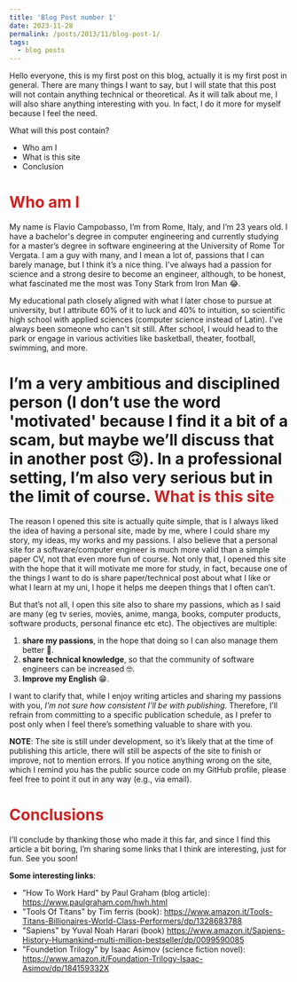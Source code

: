 ```yaml
---
title: 'Blog Post number 1'
date: 2023-11-28
permalink: /posts/2013/11/blog-post-1/
tags:
  - blog posts
---
```


Hello everyone, this is my first post on this blog, actually it is my first post in general. There are many things I want to say, but I will state that this post will not contain anything technical or theoretical. As it will talk about me, I will also share anything interesting with you. In fact, I do it more for myself because I feel the need.

What will this post contain?
- Who am I
- What is this site
- Conclusion

<span style="color: #ce2323">Who am I</span>
======
My name is Flavio Campobasso, I’m from Rome, Italy, and I’m 23 years old. I have a bachelor's degree in computer engineering and currently studying for a master’s degree in software engineering at the University of Rome Tor Vergata. I am a guy with many, and I mean a lot of, passions that I can barely manage, but I think it’s a nice thing. I've always had a passion for science and a strong desire to become an engineer, although, to be honest, what fascinated me the most was Tony Stark from Iron Man 😂. 

My educational path closely aligned with what I later chose to pursue at university, but I attribute 60% of it to luck and 40% to intuition, so scientific high school with applied sciences (computer science instead of Latin). I've always been someone who can't sit still. After school, I would head to the park or engage in various activities like basketball, theater, football, swimming, and more.

I’m a very ambitious and disciplined person (I don’t use the word 'motivated' because I find it a bit of a scam, but maybe we’ll discuss that in another post 🙃). In a professional setting, I’m also very serious but in the limit of course.
<span style="color: #ce2323">What is this site</span>
======

The reason I opened this site is actually quite simple, that is I always liked the idea of having a personal site, made by me, where I could share my story, my ideas, my works and my passions. I also believe that a personal site for a software/computer engineer is much more valid than a simple paper CV, not that even more fun of course. Not only that, I opened this site with the hope that it will motivate me more for study, in fact, because one of the things I want to do is share paper/technical post about what I like or what I learn at my uni, I hope it helps me deepen things that I often can’t. 

But that’s not all, I open this site also to share my passions, which as I said are many (eg tv series, movies, anime, manga, books, computer products, software products, personal finance etc etc).
The objectives are multiple:

1. **share my passions**, in the hope that doing so I can also manage them better 🤞.
2. **share technical knowledge**, so that the community of software engineers can be increased 🤓.
3. **Improve my English** 😁.

I want to clarify that, while I enjoy writing articles and sharing my passions with you, *I’m not sure how consistent I’ll be with publishing*. Therefore, I’ll refrain from committing to a specific publication schedule, as I prefer to post only when I feel there’s something valuable to share with you.

**NOTE**: The site is still under development, so it’s likely that at the time of publishing this article, there will still be aspects of the site to finish or improve, not to mention errors. If you notice anything wrong on the site, which I remind you has the public source code on my GitHub profile, please feel free to point it out in any way (e.g., via email).


<span style="color: #ce2323">Conclusions</span>
=====
I’ll conclude by thanking those who made it this far, and since I find this article a bit boring, I’m sharing some links that I think are interesting, just for fun. 
See you soon!

**Some interesting links**:
- "How To Work Hard" by Paul Graham (blog article): https://www.paulgraham.com/hwh.html
- "Tools Of Titans" by Tim ferris (book): https://www.amazon.it/Tools-Titans-Billionaires-World-Class-Performers/dp/1328683788
- "Sapiens" by Yuval Noah Harari (book) https://www.amazon.it/Sapiens-History-Humankind-multi-million-bestseller/dp/0099590085
- "Foundetion Trilogy" by Isaac Asimov (science fiction novel): https://www.amazon.it/Foundation-Trilogy-Isaac-Asimov/dp/184159332X

